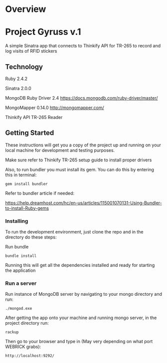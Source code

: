 # Overview

# Project Gyruss v.1

A simple Sinatra app that connects to Thinkify API for TR-265 to record and log visits of RFID stickers

## Technology

Ruby 2.4.2

Sinatra 2.0.0

MongoDB Ruby Driver 2.4 https://docs.mongodb.com/ruby-driver/master/

MongoMapper 0.14.0 http://mongomapper.com/

Thinkify API TR-265 Reader

## Getting Started

These instructions will get you a copy of the project up and running on your local machine for development and testing purposes.

Make sure refer to Thinkify TR-265 setup guide to install proper drivers 

Also, to run bundler you must install its gem. You can do this by entering this in terminal:

```
gem install bundler
```

Refer to bundler article if needed:

https://help.dreamhost.com/hc/en-us/articles/115001070131-Using-Bundler-to-install-Ruby-gems

### Installing

To run the development environment, just clone the repo and in the directory do these steps:

Run bundle

```
bundle install
```

Running this will get all the dependencies installed and ready for starting the application

### Run a server

Run instance of MongoDB server by navigating to your mongo directory and run:

```
./mongod.exe
```

After getting the app onto your machine and running mongo server, in the project directory run:

```
rackup
```

Then go to your browser and type in (May very depending on what port WEBRICK grabs):

```
http://localhost:9292/ 
```




